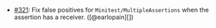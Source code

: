 * [#321](https://github.com/rubocop/rubocop-minitest/issues/321): Fix false positives for `Minitest/MultipleAssertions` when the assertion has a receiver. ([@earlopain][])
